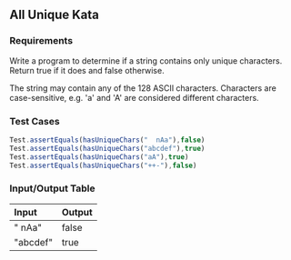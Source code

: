 ## All Unique Kata

### Requirements 

Write a program to determine if a string contains only unique characters. Return true if it does and false otherwise.

The string may contain any of the 128 ASCII characters. Characters are case-sensitive, e.g. 'a' and 'A' are considered different characters.

### Test Cases

```JavaScript
Test.assertEquals(hasUniqueChars("  nAa"),false) 
Test.assertEquals(hasUniqueChars("abcdef"),true)
Test.assertEquals(hasUniqueChars("aA"),true) 
Test.assertEquals(hasUniqueChars("++-"),false)
```

### Input/Output Table

| Input                                    | Output |
| :----------------------------------------| :----- |
| "  nAa"                      | false     |
| "abcdef"                      | true     |



